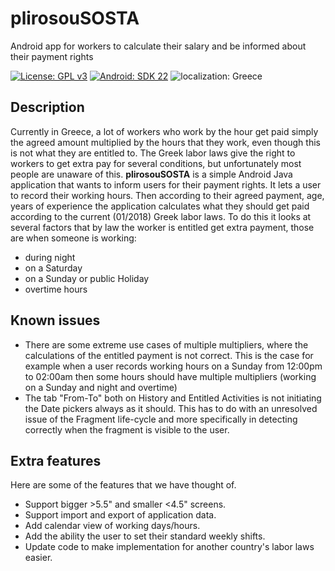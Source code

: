 # plirosouSOSTA
Android app for workers to calculate their salary and be informed about their payment rights

[![License: GPL v3](https://img.shields.io/badge/License-GPL%20v3-red.svg)](https://www.gnu.org/licenses/gpl-3.0)
[![Android: SDK 22](https://img.shields.io/badge/Android-SDK%2022-green.svg)](https://developer.android.com/index.html)
![localization: Greece](https://img.shields.io/badge/localization-Greece-blue.svg)

## Description
Currently in Greece, a lot of workers who work by the hour get paid simply the agreed amount multiplied by the hours that they work, even though this is not what they are entitled to. The Greek labor laws give the right to workers to get extra pay for several conditions, but unfortunately most people are unaware of this.
<b>plirosouSOSTA</b> is a simple Android Java application that wants to inform users for their payment rights.
It lets a user to record their working hours. Then according to their agreed payment, age, years of experience the application calculates what they should get paid according to the current (01/2018) Greek labor laws. 
To do this it looks at several factors that by law the worker is entitled get extra payment, those are when someone is working:
* during night
* on a Saturday
* on a Sunday or public Holiday
* overtime hours

## Known issues

* There are some extreme use cases of multiple multipliers, where the calculations of the entitled payment is not correct. This is the case for example when a user records working hours on a Sunday from 12:00pm to 02:00am then some hours should have multiple multipliers (working on a Sunday and night and overtime)
* The tab "From-To" both on History and Entitled Activities is not initiating the Date pickers always as it should. This has to do with an unresolved issue of the Fragment life-cycle and more specifically in detecting correctly when the fragment is visible to the user.

## Extra features

Here are some of the features that we have thought of.

* Support bigger >5.5" and smaller <4.5" screens.
* Support import and export of application data.
* Add calendar view of working days/hours.
* Add the ability the user to set their standard weekly shifts.
* Update code to make implementation for another country's labor laws easier.
